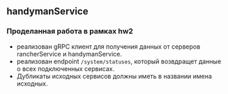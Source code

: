 ## handymanService

### Проделанная работа в рамках hw2
* реализован gRPC клиент для получения данных от серверов rancherService и handymanService.
* реализован endpoint `/system/statuses`, который возвдращет данные о всех подключенных сервисах.
* Дубликаты исходных сервисов должны иметь в названии имена исходных.